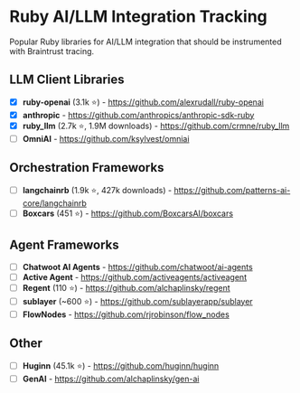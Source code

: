 # Ruby AI/LLM Integration Tracking

Popular Ruby libraries for AI/LLM integration that should be instrumented with Braintrust tracing.

## LLM Client Libraries

- [x] **ruby-openai** (3.1k ⭐) - https://github.com/alexrudall/ruby-openai
- [x] **anthropic** - https://github.com/anthropics/anthropic-sdk-ruby
- [x] **ruby_llm** (2.7k ⭐, 1.9M downloads) - https://github.com/crmne/ruby_llm
- [ ] **OmniAI** - https://github.com/ksylvest/omniai

## Orchestration Frameworks

- [ ] **langchainrb** (1.9k ⭐, 427k downloads) - https://github.com/patterns-ai-core/langchainrb
- [ ] **Boxcars** (451 ⭐) - https://github.com/BoxcarsAI/boxcars

## Agent Frameworks

- [ ] **Chatwoot AI Agents** - https://github.com/chatwoot/ai-agents
- [ ] **Active Agent** - https://github.com/activeagents/activeagent
- [ ] **Regent** (110 ⭐) - https://github.com/alchaplinsky/regent
- [ ] **sublayer** (~600 ⭐) - https://github.com/sublayerapp/sublayer
- [ ] **FlowNodes** - https://github.com/rjrobinson/flow_nodes

## Other

- [ ] **Huginn** (45.1k ⭐) - https://github.com/huginn/huginn
- [ ] **GenAI** - https://github.com/alchaplinsky/gen-ai

